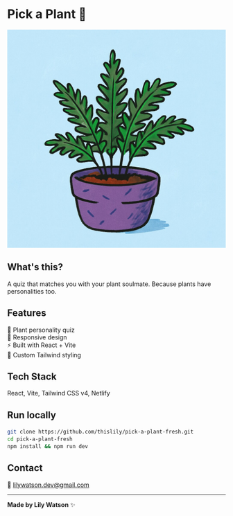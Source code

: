 # Pick a Plant 🌱
![Pick a Plant](public/plants/Liv.jpg)

## What's this?
A quiz that matches you with your plant soulmate. Because plants have personalities too.

## Features
🌿 Plant personality quiz  
📱 Responsive design  
⚡ Built with React + Vite  
🎨 Custom Tailwind styling  

## Tech Stack
React, Vite, Tailwind CSS v4, Netlify

## Run locally
```bash
git clone https://github.com/thislily/pick-a-plant-fresh.git
cd pick-a-plant-fresh
npm install && npm run dev
```

## Contact
📧 [lilywatson.dev@gmail.com](mailto:lilywatson.dev@gmail.com)

---
**Made by Lily Watson** ✨
